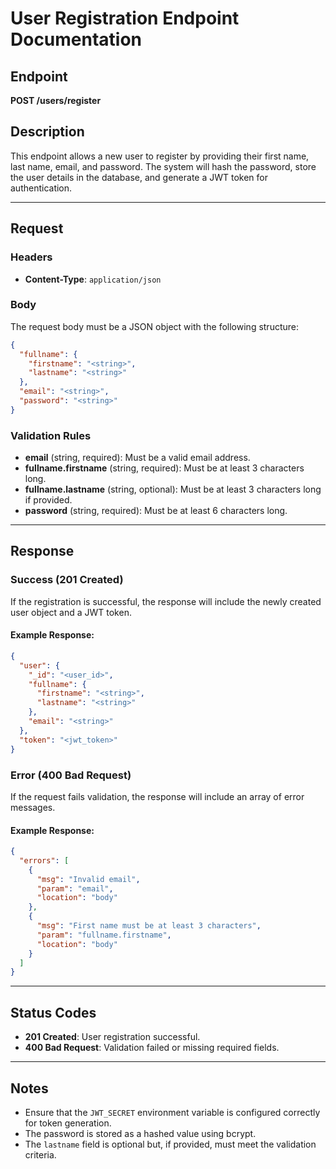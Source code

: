 # User Registration Endpoint Documentation

## Endpoint

**POST /users/register**

## Description

This endpoint allows a new user to register by providing their first name, last name, email, and password. The system will hash the password, store the user details in the database, and generate a JWT token for authentication.

---

## Request

### Headers

- **Content-Type**: `application/json`

### Body

The request body must be a JSON object with the following structure:

```json
{
  "fullname": {
    "firstname": "<string>",
    "lastname": "<string>"
  },
  "email": "<string>",
  "password": "<string>"
}
```

### Validation Rules

- **email** (string, required): Must be a valid email address.
- **fullname.firstname** (string, required): Must be at least 3 characters long.
- **fullname.lastname** (string, optional): Must be at least 3 characters long if provided.
- **password** (string, required): Must be at least 6 characters long.

---

## Response

### Success (201 Created)

If the registration is successful, the response will include the newly created user object and a JWT token.

#### Example Response:

```json
{
  "user": {
    "_id": "<user_id>",
    "fullname": {
      "firstname": "<string>",
      "lastname": "<string>"
    },
    "email": "<string>"
  },
  "token": "<jwt_token>"
}
```

### Error (400 Bad Request)

If the request fails validation, the response will include an array of error messages.

#### Example Response:

```json
{
  "errors": [
    {
      "msg": "Invalid email",
      "param": "email",
      "location": "body"
    },
    {
      "msg": "First name must be at least 3 characters",
      "param": "fullname.firstname",
      "location": "body"
    }
  ]
}
```

---

## Status Codes

- **201 Created**: User registration successful.
- **400 Bad Request**: Validation failed or missing required fields.

---

## Notes

- Ensure that the `JWT_SECRET` environment variable is configured correctly for token generation.
- The password is stored as a hashed value using bcrypt.
- The `lastname` field is optional but, if provided, must meet the validation criteria.
